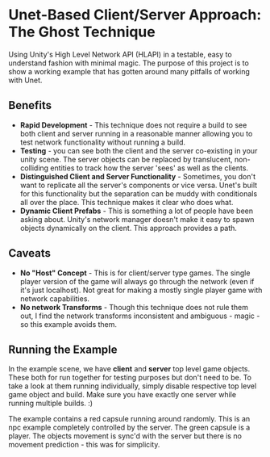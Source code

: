 # Unet-Based Client/Server Approach: The Ghost Technique
Using Unity's High Level Network API (HLAPI) in a testable, easy to understand fashion with minimal magic.
The purpose of this project is to show a working example that has gotten around many pitfalls of working with Unet.

## Benefits 
* **Rapid Development** - This technique does not require a build to see both client and server running in a reasonable manner allowing you to test network functionality without running a build.
* **Testing** - you can see both the client and the server co-existing in your unity scene. The server objects can be replaced by translucent, non-colliding entities to track how the server 'sees' as well as the clients.
* **Distinguished Client and Server Functionality** - Sometimes, you don't want to replicate all the server's components or vice versa. Unet's built for this functionality but the separation can be muddy with conditionals all over the place. This technique makes it clear who does what.
* **Dynamic Client Prefabs** - This is something a lot of people have been asking about. Unity's network manager doesn't make it easy to spawn objects dynamically on the client. This approach provides a path.

## Caveats
* **No "Host" Concept** - This is for client/server type games. The single player version of the game will always go through the network (even if it's just localhost). Not great for making a mostly single player game with network capabilities.
* **No network Transforms** - Though this technique does not rule them out, I find the network transforms inconsistent and ambiguous - magic - so this example avoids them.

## Running the Example
In the example scene, we have **client** and **server** top level game objects. These both for run together for testing purposes but don't need to be. 
To take a look at them running individually, simply disable respective top level game object and build. Make sure you have exactly one server while running multiple builds. :)

The example contains a red capsule running around randomly. This is an npc example completely controlled by the server. The green capsule is a player. The objects movement is sync'd with the server but there is no movement prediction - this was for simplicity.